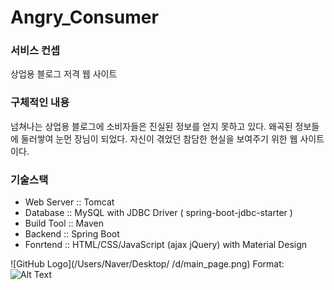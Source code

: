 # Angry_Consumer
### 서비스 컨셉
상업용 블로그 저격 웹 사이트

### 구체적인 내용
넘쳐나는 상업용 블로그에 소비자들은 진실된 정보를 얻지 못하고 있다.
왜곡된 정보들에 둘러쌓여 눈먼 장님이 되었다.
자신이 겪었던 참담한 현실을 보여주기 위한 웹 사이트이다.

### 기술스택
* Web Server :: Tomcat
* Database :: MySQL with JDBC Driver ( spring-boot-jdbc-starter )
* Build Tool :: Maven
* Backend :: Spring Boot
* Fonrtend :: HTML/CSS/JavaScript (ajax jQuery) with Material Design

![GitHub Logo](/Users/Naver/Desktop/ /d/main_page.png)
Format: ![Alt Text](url)

